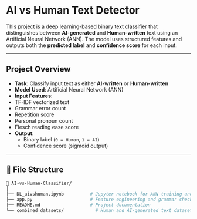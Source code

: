 #  AI vs Human Text Detector

This project is a deep learning-based binary text classifier that distinguishes between **AI-generated** and **Human-written** text using an Artificial Neural Network (ANN).
The model uses structured features and outputs both the **predicted label** and **confidence score** for each input.

----------------------------------------------------------------------------------------------------------------------------------------------------------------

##  Project Overview

-  **Task**: Classify input text as either **AI-written** or **Human-written**
-  **Model Used**: Artificial Neural Network (ANN)
-  **Input Features**:
  - TF-IDF vectorized text
  - Grammar error count
  - Repetition score
  - Personal pronoun count
  - Flesch reading ease score
- **Output**:
  - Binary label (`0 = Human`, `1 = AI`)
  - Confidence score (sigmoid output)

-----------------------------------------------------------------------------------------------------------------------------------------------------------------

## 📂 File Structure

```bash
📁 AI-vs-Human-Classifier/
│
├── DL_aivshuman.ipynb          # Jupyter notebook for ANN training and evaluation
├── app.py                      # Feature engineering and grammar checks ,Streamlit app for deployment
├── README.md                   # Project documentation
└── combined_datasets/            # Human and AI-generated text datasets
